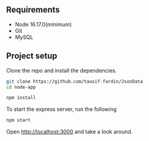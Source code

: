 ## Requirements

- Node 16.17.0(minimum)
- Git
- MySQL

## Project setup

Clone the repo and install the dependencies.

```bash
git clone https://github.com/tausif-fardin/JsonData
cd node-app
```

```bash
npm install
```

To start the express server, run the following

```bash
npm start
```

Open [http://localhost:3000](http://localhost:3000) and take a look around.
